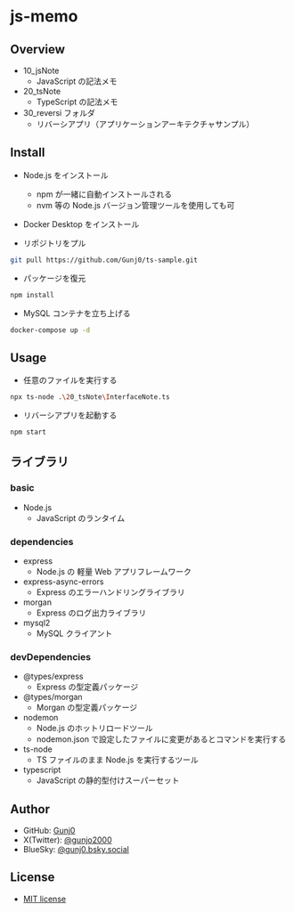 # js-memo

## Overview

- 10_jsNote
  - JavaScript の記法メモ
- 20_tsNote
  - TypeScript の記法メモ
- 30_reversi フォルダ
  - リバーシアプリ（アプリケーションアーキテクチャサンプル）

## Install

- Node.js をインストール

  - npm が一緒に自動インストールされる
  - nvm 等の Node.js バージョン管理ツールを使用しても可

- Docker Desktop をインストール

- リポジトリをプル

```bash
git pull https://github.com/Gunj0/ts-sample.git
```

- パッケージを復元

```bash
npm install
```

- MySQL コンテナを立ち上げる

```bash
docker-compose up -d
```

## Usage

- 任意のファイルを実行する

```bash
npx ts-node .\20_tsNote\InterfaceNote.ts
```

- リバーシアプリを起動する

```bash
npm start
```

## ライブラリ

### basic

- Node.js
  - JavaScript のランタイム

### dependencies

- express
  - Node.js の 軽量 Web アプリフレームワーク
- express-async-errors
  - Express のエラーハンドリングライブラリ
- morgan
  - Express のログ出力ライブラリ
- mysql2
  - MySQL クライアント

### devDependencies

- @types/express
  - Express の型定義パッケージ
- @types/morgan
  - Morgan の型定義パッケージ
- nodemon
  - Node.js のホットリロードツール
  - nodemon.json で設定したファイルに変更があるとコマンドを実行する
- ts-node
  - TS ファイルのまま Node.js を実行するツール
- typescript
  - JavaScript の静的型付けスーパーセット

## Author

- GitHub: [Gunj0](https://github.com/Gunj0)
- X(Twitter): [@gunjo2000](https://x.com/gunjo2000)
- BlueSky: [@gunj0.bsky.social](https://bsky.app/profile/gunj0.bsky.social)

## License

- [MIT license](https://en.wikipedia.org/wiki/MIT_License)
